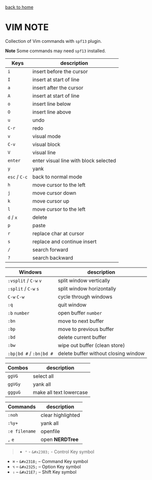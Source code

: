 [back to home](README.md)

# VIM NOTE

Collection of Vim commands with `spf13` plugin.

**Note** Some commands may need `spf13` installed.

Keys | description
----- | -----
`i` | insert before the cursor
`I` | insert at start of line
`a` | insert after the cursor
`A` | insert at start of line
`o` | insert line below
`O` | insert line above
`u` | undo
`C-r` | redo
`v` | visual mode
`C-v` | visual block
`V` | visual line
`enter` | enter visual line with block selected
`y` | yank
`esc` / `C-c` | back to normal mode
`h` | move cursor to the left
`j` | move cursor down
`k` | move cursor up
`l` | move cursor to the left
`d` / `x`| delete
`p` | paste
`r` | replace char at cursor
`s` | replace and continue insert
`/` | search forward
`?` | search backward

Windows | description
----- | -----
`:vsplit` / `C-w` `v` | split window vertically
`:split` / `C-w` `s` | split window horizontally
`C-w` `C-w` | cycle through windows
`:q` | quit window
`:b` `number` | open buffer `number`
`:bn` | move to next buffer
`:bp` | move to previous buffer
`:bd` | delete current buffer
`:bw` | wipe out buffer (clean store)
<code>:bp&#124;bd #</code> / <code>:bn&#124;bd #</code> | delete buffer without closing window

Combos | description
----- | -----
`ggVG` | select all
`ggVGy` | yank all
`ggguG` | make all text lowercase

Commands | description
----- | -----
`:noh` | clear highlighted
`:%y+` | yank all
`:e filename` | openfile
`,` `e` | open **NERDTree**


> - `⌃` - `&#x2303;` - Control Key symbol
- `⌘` - `&#x2318;` – Command Key symbol
- `⌥` – `&#x2325;` – Option Key symbol
- `⇧` – `&#x21E7;` – Shift Key symbol
